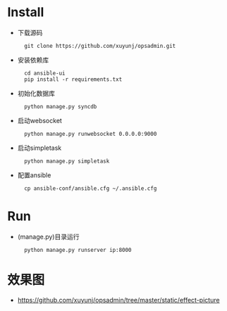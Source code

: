 Install
=====
* 下载源码


        git clone https://github.com/xuyunj/opsadmin.git


* 安装依赖库


        cd ansible-ui
        pip install -r requirements.txt


* 初始化数据库

        python manage.py syncdb


* 启动websocket


        python manage.py runwebsocket 0.0.0.0:9000


* 启动simpletask


        python manage.py simpletask


* 配置ansible


        cp ansible-conf/ansible.cfg ~/.ansible.cfg


Run
=====
* (manage.py)目录运行


        python manage.py runserver ip:8000


效果图
=====
* https://github.com/xuyunj/opsadmin/tree/master/static/effect-picture
